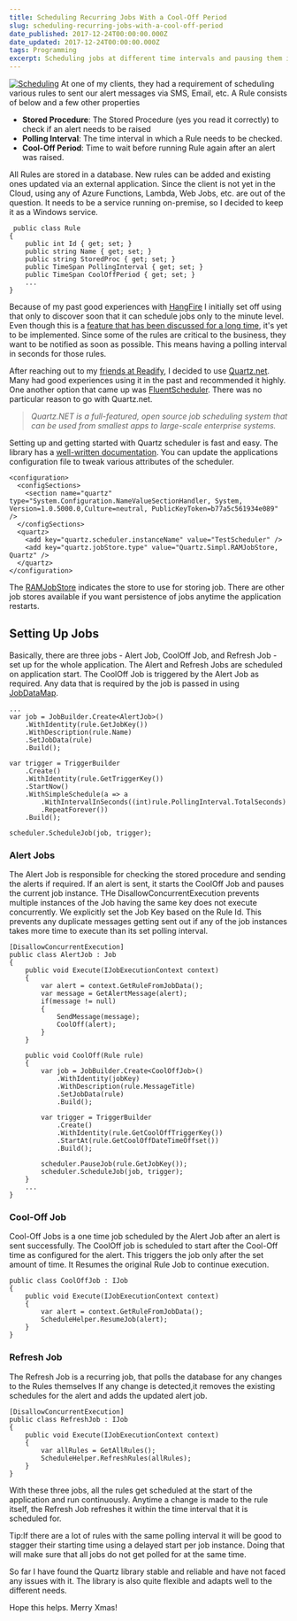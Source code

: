 ```yaml
---
title: Scheduling Recurring Jobs With a Cool-Off Period
slug: scheduling-recurring-jobs-with-a-cool-off-period
date_published: 2017-12-24T00:00:00.000Z
date_updated: 2017-12-24T00:00:00.000Z
tags: Programming
excerpt: Scheduling jobs at different time intervals and pausing them in between.
---
```


[![Scheduling](__GHOST_URL__/content/images/scheduling_jobs.jpg)](https://flic.kr/p/8ys6Hs)
At one of my clients, they had a requirement of scheduling various rules to sent our alert messages via SMS, Email, etc. A Rule consists of below and a few other properties

- **Stored Procedure**: The Stored Procedure (yes you read it correctly) to check if an alert needs to be raised
- **Polling Interval**: The time interval in which a Rule needs to be checked.
- **Cool-Off Period**: Time to wait before running Rule again after an alert was raised.

All Rules are stored in a database. New rules can be added and existing ones updated via an external application. Since the client is not yet in the Cloud, using any of Azure Functions, Lambda, Web Jobs, etc. are out of the question. It needs to be a service running on-premise, so I decided to keep it as a Windows service.

     public class Rule
    {
        public int Id { get; set; }
        public string Name { get; set; }
        public string StoredProc { get; set; }
        public TimeSpan PollingInterval { get; set; }
        public TimeSpan CoolOffPeriod { get; set; }
        ...
    }
    

Because of my past good experiences with [HangFire](https://www.hangfire.io/) I initially set off using that only to discover soon that it can schedule jobs only to the minute level. Even though this is a [feature that has been discussed for a long time](https://github.com/HangfireIO/Hangfire/issues/167), it's yet to be implemented. Since some of the rules are critical to the business, they want to be notified as soon as possible. This means having a polling interval in seconds for those rules.

After reaching out to my [friends at Readify](__GHOST_URL__/blog/finding-a-job-abroad/), I decided to use [Quartz.net](https://www.quartz-scheduler.net/). Many had good experiences using it in the past and recommended it highly. One another option that came up was [FluentScheduler](https://github.com/fluentscheduler/FluentScheduler). There was no particular reason to go with Quartz.net.

> *Quartz.NET is a full-featured, open source job scheduling system that can be used from smallest apps to large-scale enterprise systems.*

Setting up and getting started with Quartz scheduler is fast and easy. The library has a [well-written documentation](https://www.quartz-scheduler.net/documentation/index.html). You can update the applications configuration file to tweak various attributes of the scheduler.

    <configuration>
      <configSections>
        <section name="quartz" type="System.Configuration.NameValueSectionHandler, System, Version=1.0.5000.0,Culture=neutral, PublicKeyToken=b77a5c561934e089" />
      </configSections>
      <quartz>
        <add key="quartz.scheduler.instanceName" value="TestScheduler" />
        <add key="quartz.jobStore.type" value="Quartz.Simpl.RAMJobStore, Quartz" />
      </quartz>
    </configuration>
    

The [RAMJobStore](http://www.quartz-scheduler.org/api/2.2.1/org/quartz/simpl/RAMJobStore.html) indicates the store to use for storing job. There are other job stores available if you want persistence of jobs anytime the application restarts.

## Setting Up Jobs

Basically, there are three jobs - Alert Job, CoolOff Job, and Refresh Job - set up for the whole application. The Alert and Refresh Jobs are scheduled on application start. The CoolOff Job is triggered by the Alert Job as required. Any data that is required by the job is passed in using [JobDataMap](https://www.quartz-scheduler.net/documentation/quartz-2.x/tutorial/more-about-jobs.html#jobdatamap).

    ...
    var job = JobBuilder.Create<AlertJob>()
        .WithIdentity(rule.GetJobKey())
        .WithDescription(rule.Name)
        .SetJobData(rule)
        .Build();
    
    var trigger = TriggerBuilder
        .Create()
        .WithIdentity(rule.GetTriggerKey())
        .StartNow()
        .WithSimpleSchedule(a => a
            .WithIntervalInSeconds((int)rule.PollingInterval.TotalSeconds)
            .RepeatForever())
        .Build();
    
    scheduler.ScheduleJob(job, trigger);
    

### Alert Jobs

The Alert Job is responsible for checking the stored procedure and sending the alerts if required. If an alert is sent, it starts the CoolOff Job and pauses the current job instance. THe DisallowConcurrentExecution prevents multiple instances of the Job having the same key does not execute concurrently. We explicitly set the Job Key based on the Rule Id. This prevents any duplicate messages getting sent out if any of the job instances takes more time to execute than its set polling interval.

    [DisallowConcurrentExecution]
    public class AlertJob : Job
    {
        public void Execute(IJobExecutionContext context)
        {
            var alert = context.GetRuleFromJobData();
            var message = GetAlertMessage(alert);
            if(message != null)
            {
                SendMessage(message);
                CoolOff(alert);
            }
        }
    
        public void CoolOff(Rule rule)
        {
            var job = JobBuilder.Create<CoolOffJob>()
                .WithIdentity(jobKey)
                .WithDescription(rule.MessageTitle)
                .SetJobData(rule)
                .Build();
    
            var trigger = TriggerBuilder
                .Create()
                .WithIdentity(rule.GetCoolOffTriggerKey())
                .StartAt(rule.GetCoolOffDateTimeOffset())
                .Build();
    
            scheduler.PauseJob(rule.GetJobKey());
            scheduler.ScheduleJob(job, trigger);
        }
        ...
    }
    

### Cool-Off Job

Cool-Off Jobs is a one time job scheduled by the Alert Job after an alert is sent successfully. The CoolOff job is scheduled to start after the Cool-Off time as configured for the alert. This triggers the job only after the set amount of time. It Resumes the original Rule Job to continue execution.

    public class CoolOffJob : IJob
    {
        public void Execute(IJobExecutionContext context)
        {
            var alert = context.GetRuleFromJobData();
            ScheduleHelper.ResumeJob(alert);
        }
    }
    

### Refresh Job

The Refresh Job is a recurring job, that polls the database for any changes to the Rules themselves If any change is detected,it removes the existing schedules for the alert and adds the updated alert job.

    [DisallowConcurrentExecution]
    public class RefreshJob : IJob
    {
        public void Execute(IJobExecutionContext context)
        {
            var allRules = GetAllRules();
            ScheduleHelper.RefreshRules(allRules);
        }
    }
    

With these three jobs, all the rules get scheduled at the start of the application and run continuously. Anytime a change is made to the rule itself, the Refresh Job refreshes it within the time interval that it is scheduled for.

Tip:If there are a lot of rules with the same polling interval it will be good to stagger their starting time using a delayed start per job instance. Doing that will make sure that all jobs do not get polled for at the same time.

So far I have found the Quartz library stable and reliable and have not faced any issues with it. The library is also quite flexible and adapts well to the different needs.

Hope this helps. Merry Xmas!
